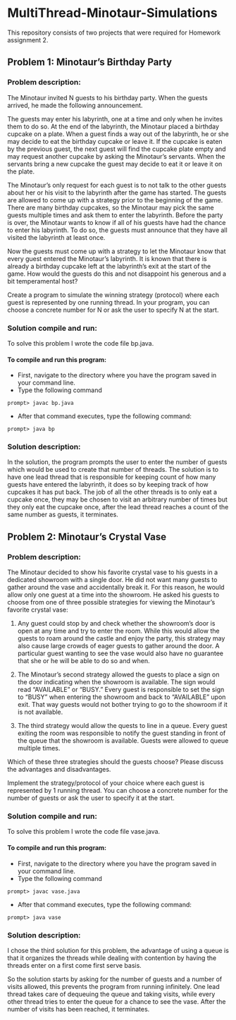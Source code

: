 # MultiThread-Minotaur-Simulations
This repository consists of two projects that were required for Homework assignment 2.

## Problem 1: Minotaur’s Birthday Party
### Problem description:
The Minotaur invited N guests to his birthday party. When the guests arrived, he made the following announcement.

The guests may enter his labyrinth, one at a time and only when he invites them to do so. At the end of the labyrinth, the Minotaur placed a birthday cupcake on a plate. When a guest finds a way out of the labyrinth, he or she may decide to eat the birthday cupcake or leave it. If the cupcake is eaten by the previous guest, the next guest will find the cupcake plate empty and may request another cupcake by asking the Minotaur’s servants. When the servants bring a new cupcake the guest may decide to eat it or leave it on the plate.

The Minotaur’s only request for each guest is to not talk to the other guests about her or his visit to the labyrinth after the game has started. The guests are allowed to come up with a strategy prior to the beginning of the game. There are many birthday cupcakes, so the Minotaur may pick the same guests multiple times and ask them to enter the labyrinth. Before the party is over, the Minotaur wants to know if all of his guests have had the chance to enter his labyrinth. To do so, the guests must announce that they have all visited the labyrinth at least once.

Now the guests must come up with a strategy to let the Minotaur know that every guest entered the Minotaur’s labyrinth. It is known that there is already a birthday cupcake left at the labyrinth’s exit at the start of the game. How would the guests do this and not disappoint his generous and a bit temperamental host?

Create a program to simulate the winning strategy (protocol) where each guest is represented by one running thread. In your program, you can choose a concrete number for N or ask the user to specify N at the start.

### Solution compile and run:
To solve this problem I wrote the code file bp.java.

#### To compile and run this program:
- First, navigate to the directory where you have the program saved in your command line.
- Type the following command
```
prompt> javac bp.java
```
- After that command executes, type the following command:
```
prompt> java bp
```
### Solution description:
In the solution, the program prompts the user to enter the number of guests which would be used to create that number of threads.
The solution is to have one lead thread that is responsible for keeping count of how many guests have entered the labyrinth, it does so by keeping track of how cupcakes it has put back.
The job of all the other threads is to only eat a cupcake once, they may be chosen to visit an arbitrary number of times but they only eat the cupcake once, after the lead thread reaches a count of the same number as guests, it terminates.

## Problem 2: Minotaur’s Crystal Vase 
### Problem description:
The Minotaur decided to show his favorite crystal vase to his guests in a dedicated showroom with a single door. He did not want many guests to gather around the vase and accidentally break it. For this reason, he would allow only one guest at a time into the showroom. He asked his guests to choose from one of three possible strategies for viewing the Minotaur’s favorite crystal vase:

1) Any guest could stop by and check whether the showroom’s door is open at any time and try to enter the room. While this would allow the guests to roam around the castle and enjoy the party, this strategy may also cause large crowds of eager guests to gather around the door. A particular guest wanting to see the vase would also have no guarantee that she or he will be able to do so and when.

2) The Minotaur’s second strategy allowed the guests to place a sign on the door indicating when the showroom is available. The sign would read “AVAILABLE” or “BUSY.” Every guest is responsible to set the sign to “BUSY” when entering the showroom and back to “AVAILABLE” upon exit. That way guests would not bother trying to go to the showroom if it is not available.

3) The third strategy would allow the quests to line in a queue. Every guest exiting the room was responsible to notify the guest standing in front of the queue that the showroom is available. Guests were allowed to queue multiple times.

Which of these three strategies should the guests choose? Please discuss the advantages and disadvantages.

Implement the strategy/protocol of your choice where each guest is represented by 1 running thread. You can choose a concrete number for the number of guests or ask the user to specify it at the start.

### Solution compile and run:
To solve this problem I wrote the code file vase.java.

#### To compile and run this program:
- First, navigate to the directory where you have the program saved in your command line.
- Type the following command
```
prompt> javac vase.java
```
- After that command executes, type the following command:
```
prompt> java vase
```

### Solution description:
I chose the third solution for this problem, the advantage of using a queue is that it organizes the threads while dealing with contention by having the threads enter on a first come first serve basis.

So the solution starts by asking for the number of guests and a number of visits allowed, this prevents the program from running infinitely.
One lead thread takes care of dequeuing the queue and taking visits, while every other thread tries to enter the queue for a chance to see the vase. After the number of visits has been reached, it terminates. 
